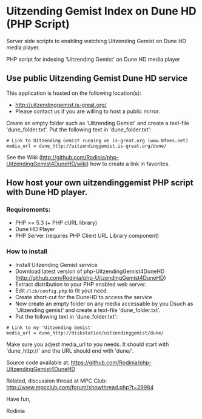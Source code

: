 Uitzending Gemist Index on Dune HD (PHP Script)
===============================================
Server side scripts to enabling watching Uitzending Gemist on Dune HD media player.

PHP script for indexing 'Uitzending Gemist' on Dune HD media player

## Use public Uitzending Gemist Dune HD service

This application is hosted on the following location(s):
* http://uitzendinggemist.is-great.org/
* Please contact us if you are willing to host a public mirror.

Create an empty folder such as 'Uitzending Gemist' and create a text-file 'dune_folder.txt'. 
Put the following text in 'dune_folder.txt':
```
# Link to Uitzending Gemist running on is-great.org (www.0fees.net)
media_url = dune_http://uitzendinggemist.is-great.org/dune/
```

See the Wiki (http://github.com/Rodinia/php-UitzendingGemist4DuneHD/wiki) how to create a link in favorites.

## How host your own uitzendinggemist PHP script with Dune HD player.
 
### Requirements:
* PHP >= 5.3 (+ PHP cURL library)
* Dune HD Player
* PHP Server (requires PHP Client URL Library component)

### How to install
* Install Uitzending Gemist service
 * Download latest version of php-UitzendingGemist4DuneHD (http://github.com/Rodinia/php-UitzendingGemist4DuneHD)
 * Extract distribution to your PHP enabled web server.
 * Edit `/lib/config.php` to fit yout need.
* Create short-cut for the DuneHD to access the service
 * Now create an empty folder on any media accessable by you Dsuch as 'Uitzending gemist' and create a text-file 'dune_folder.txt'. 
 * Put the following text in 'dune_folder.txt':
```
# Link to my 'Uitzending Gemist'  
media_url = dune_http://diskstation/uitzendinggemist/dune/
```

Make sure you adjest media_url to you needs.
It should start with 'dune_http://' and the URL should end with 'dune/'.

Source code available at: https://github.com/Rodinia/php-UitzendingGemist4DuneHD

Related, discussion thread at MPC Club: http://www.mpcclub.com/forum/showthread.php?t=29984

Have fun,

Rodinia



